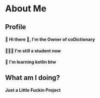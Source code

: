 # About Me

## Profile
####  🤝 Hi there 👋, I'm the Owner of coDictionary 
####  👨🏼‍🎓 I'm still a student now 
####  📑 I'm learning kotlin btw 

## What am I doing?
####  Just a Little Fuckin Project
<!--
**coDictionary/coDictionary** is a ✨ _special_ ✨ repository because its `README.md` (this file) appears on your GitHub profile.

Here are some ideas to get you started:

- 🔭 I’m currently working on ...
- 🌱 I’m currently learning ...
- 👯 I’m looking to collaborate on ...
- 🤔 I’m looking for help with ...
- 💬 Ask me about ...
- 📫 How to reach me: ...
- 😄 Pronouns: ...
- ⚡ Fun fact: ...
-->
